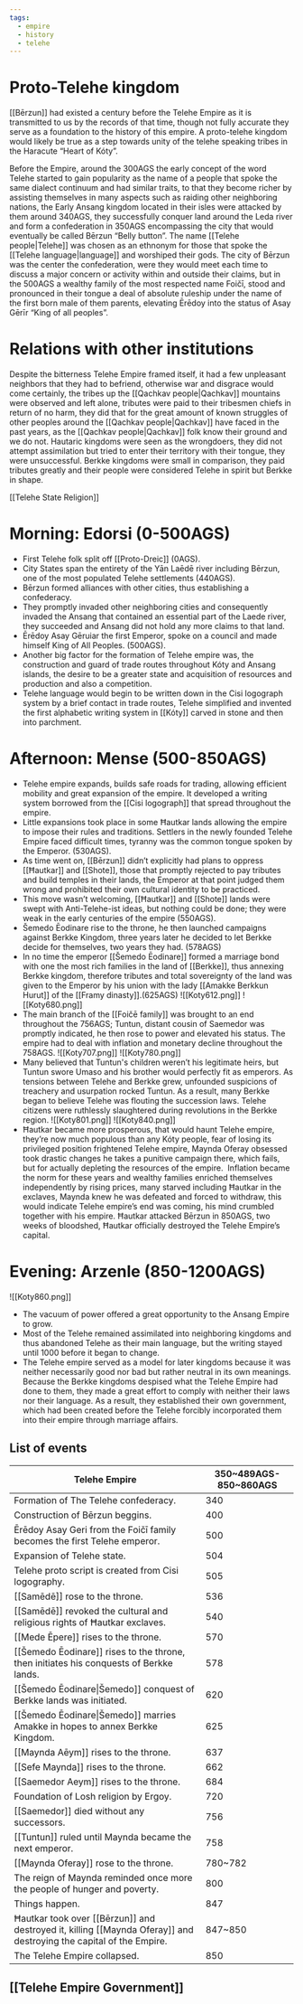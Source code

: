 ```yaml
---
tags:
  - empire
  - history
  - telehe
---
```

# Proto-Telehe kingdom

[[Bērzun]] had existed a century before the Telehe Empire as it is transmitted to us by the records of that time, though not fully accurate they serve as a foundation to the history of this empire. A proto-telehe kingdom would likely be true as a step towards unity of the telehe speaking tribes in the Haracute “Heart of Kóty”.

Before the Empire, around the 300AGS the early concept of the word Telehe started to gain popularity as the name of a people that spoke the same dialect continuum and had similar traits, to that they become richer by assisting themselves in many aspects such as raiding other neighboring nations, the Early Ansang kingdom located in their isles were attacked by them around 340AGS, they successfully conquer land around the Leda river and form a confederation in 350AGS encompassing the city that would eventually be called Bērzun “Belly button”. The name [[Telehe people|Telehe]] was chosen as an ethnonym for those that spoke the [[Telehe language|language]] and worshiped their gods. The city of Bērzun was the center the confederation, were they would meet each time to discuss a major concern or activity within and outside their claims, but in the 500AGS a wealthy family of the most respected name Foičī, stood and pronounced in their tongue a deal of absolute ruleship under the name of the first born male of them parents, elevating Ērēdoy into the status of Asay Gērīr “King of all peoples”.

# Relations with other institutions

Despite the bitterness Telehe Empire framed itself, it had a few unpleasant neighbors that they had to befriend, otherwise war and disgrace would come certainly, the tribes up the [[Qachkav people|Qachkav]] mountains were observed and left alone, tributes were paid to their tribesmen chiefs in return of no harm, they did that for the great amount of known struggles of other peoples around the [[Qachkav people|Qachkav]] have faced in the past years, as the [[Qachkav people|Qachkav]] folk know their ground and we do not.
Hautaric kingdoms were seen as the wrongdoers, they did not attempt assimilation but tried to enter their territory with their tongue, they were unsuccessful.
Berkke kingdoms were small in comparison, they paid tributes greatly and their people were considered Telehe in spirit but Berkke in shape.

[[Telehe State Religion]]
# Morning: Edorsi (0-500AGS)

- First Telehe folk split off [[Proto-Dreic]] (0AGS).
- City States span the entirety of the Yān Laēdē river including Bērzun, one of the most populated Telehe settlements (440AGS).
- Bērzun formed alliances with other cities, thus establishing a confederacy.
- They promptly invaded other neighboring cities and consequently invaded the Ansang that contained an essential part of the Laede river, they succeeded and Ansang did not hold any more claims to that land.
- Ērēdoy Asay Gēruiar the first Emperor, spoke on a council and made himself King of All Peoples. (500AGS).
- Another big factor for the formation of Telehe empire was, the construction and guard of trade routes throughout Kóty and Ansang islands, the desire to be a greater state and acquisition of resources and production and also a competition.
- Telehe language would begin to be written down in the Cisi logograph system by a brief contact in trade routes, Telehe simplified and invented the first alphabetic writing system in [[Kóty]] carved in stone and then into parchment.
# Afternoon: Mense (500-850AGS)

- Telehe empire expands, builds safe roads for trading, allowing efficient mobility and great expansion of the empire. It developed a writing system borrowed from the [[Cisi logograph]] that spread throughout the empire.
- Little expansions took place in some Ħautkar lands allowing the empire to impose their rules and traditions. Settlers in the newly founded Telehe Empire faced difficult times, tyranny was the common tongue spoken by the Emperor. (530AGS).
- As time went on, [[Bērzun]] didn’t explicitly had plans to oppress [[Ħautkar]] and [[Shote]], those that promptly rejected to pay tributes and build temples in their lands, the Emperor at that point judged them wrong and prohibited their own cultural identity to be practiced.
- This move wasn’t welcoming, [[Ħautkar]] and [[Shote]] lands were swept with Anti-Telehe-ist ideas, but nothing could be done; they were weak in the early centuries of the empire (550AGS).
- Šemedo Ēodinare rise to the throne, he then launched campaigns against Berkke Kingdom, three years later he decided to let Berkke decide for themselves, two years they had. (578AGS)
- In no time the emperor [[Šemedo Ēodinare]] formed a marriage bond with one the most rich families in the land of [[Berkke]], thus annexing Berkke kingdom, therefore tributes and total sovereignty of the land was given to the Emperor by his union with the lady [[Amakke Berkkun Hurut]] of the [[Framy dinasty]].(625AGS)
![[Koty612.png]]
![[Koty680.png]]    
- The main branch of the [[Foičē family]] was brought to an end throughout the 756AGS; Tuntun, distant cousin of Saemedor was promptly indicated, he then rose to power and elevated his status. The empire had to deal with inflation and monetary decline throughout the 758AGS.
![[Koty707.png]]
![[Koty780.png]]
- Many believed that Tuntun's children weren’t his legitimate heirs, but Tuntun swore Umaso and his brother would perfectly fit as emperors. As tensions between Telehe and Berkke grew, unfounded suspicions of treachery and usurpation rocked Tuntun. As a result, many Berkke began to believe Telehe was flouting the succession laws. Telehe citizens were ruthlessly slaughtered during revolutions in the Berkke region.
![[Koty801.png]]
![[Koty840.png]]
- Ħautkar became more prosperous, that would haunt Telehe empire, they’re now much populous than any Kóty people, fear of losing its privileged position frightened Telehe empire, Maynda Oferay obsessed took drastic changes he takes a punitive campaign there, which fails, but for actually depleting the resources of the empire.  Inflation became the norm for these years and wealthy families enriched themselves independently by rising prices, many starved including Ħautkar in the exclaves, Maynda knew he was defeated and forced to withdraw, this would indicate Telehe empire’s end was coming, his mind crumbled together with his empire. Ħautkar attacked Bērzun in 850AGS, two weeks of bloodshed, Ħautkar officially destroyed the Telehe Empire’s capital. 


# Evening: Arzenle (850-1200AGS) 
![[Koty860.png]]

- The vacuum of power offered a great opportunity to the Ansang Empire to grow.
- Most of the Telehe remained assimilated into neighboring kingdoms and thus abandoned Telehe as their main language, but the writing stayed until 1000 before it began to change.
- The Telehe empire served as a model for later kingdoms because it was neither necessarily good nor bad but rather neutral in its own meanings. Because the Berkke kingdoms despised what the Telehe Empire had done to them, they made a great effort to comply with neither their laws nor their language. As a result, they established their own government, which had been created before the Telehe forcibly incorporated them into their empire through marriage affairs. 

## List of events
| Telehe Empire                                                                                                      | 350~489AGS-850~860AGS |
| ------------------------------------------------------------------------------------------------------------------ | --------------------- |
| Formation of The Telehe confederacy.                                                                               | 340                   |
| Construction of Bērzun beggins.                                                                                    | 400                   |
| Ērēdoy Asay Geri from the Foičī family becomes the first Telehe emperor.                                           | 500                   |
| Expansion of Telehe state.                                                                                         | 504                   |
| Telehe proto script is created from Cisi logography.                                                               | 505                   |
| [[Samēdē]] rose to the throne.                                                                                     | 536                   |
| [[Samēdē]] revoked the cultural and religious rights of Ħautkar exclaves.                                          | 540                   |
| [[Mede Ēpere]] rises to the throne.                                                                                | 570                   |
| [[Šemedo Ēodinare]] rises to the throne, then initiates his conquests of Berkke lands.                             | 578                   |
| [[Šemedo Ēodinare\|Šemedo]] conquest of Berkke lands was initiated.                                                | 620                   |
| [[Šemedo Ēodinare\|Šemedo]] marries Amakke in hopes to annex Berkke Kingdom.                                       | 625                   |
| [[Maynda Aēym]] rises to the throne.                                                                               | 637                   |
| [[Sefe Maynda]] rises to the throne.                                                                               | 662                   |
| [[Saemedor Aeym]] rises to the throne.                                                                             | 684                   |
| Foundation of Losh religion by Ergoy.                                                                              | 720                   |
| [[Saemedor]] died without any successors.                                                                          | 756                   |
| [[Tuntun]] ruled until Maynda became the next emperor.                                                             | 758                   |
| [[Maynda Oferay]] rose to the throne.                                                                              | 780~782               |
| The reign of Maynda reminded once more the people of hunger and poverty.                                           | 800                   |
| Things happen.                                                                                                     | 847                   |
| Ħautkar took over [[Bērzun]] and destroyed it, killing [[Maynda Oferay]] and destroying the capital of the Empire. | 847~850               |
| The Telehe Empire collapsed.                                                                                       | 850                   |
## [[Telehe Empire Government]]